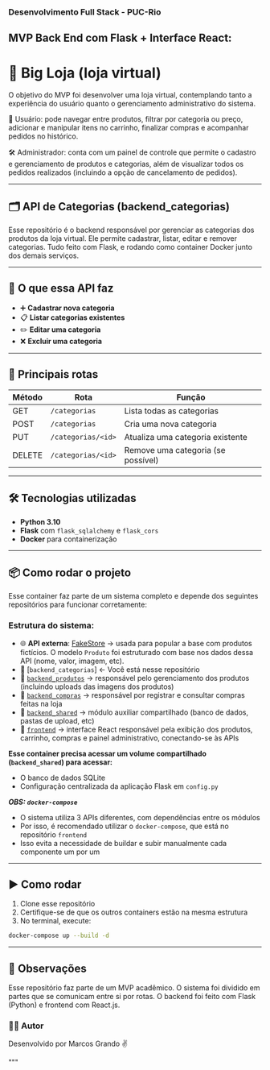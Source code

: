 ### Desenvolvimento Full Stack - PUC-Rio

## MVP Back End com Flask + Interface React:
# 🛒 Big Loja (loja virtual) 

O objetivo do MVP foi desenvolver uma loja virtual, contemplando tanto a experiência do usuário quanto o gerenciamento administrativo do sistema. 

👤 Usuário: pode navegar entre produtos, filtrar por categoria ou preço, adicionar e manipular itens no carrinho, finalizar compras e acompanhar pedidos no histórico.

🛠️ Administrador: conta com um painel de controle que permite o cadastro e gerenciamento de produtos e categorias, além de visualizar todos os pedidos realizados (incluindo a opção de cancelamento de pedidos).

---

## 🗂️ API de Categorias (backend_categorias)

Esse repositório é o backend responsável por gerenciar as categorias dos produtos da loja virtual. Ele permite cadastrar, listar, editar e remover categorias. Tudo feito com Flask, e rodando como container Docker junto dos demais serviços.

---

## 🚀 O que essa API faz

- ➕ **Cadastrar nova categoria**
- 📋 **Listar categorias existentes**
- ✏️ **Editar uma categoria**
- ❌ **Excluir uma categoria**

---

## 🔄 Principais rotas

| Método | Rota                  | Função                             |
|--------|-----------------------|------------------------------------|
| GET    | `/categorias`         | Lista todas as categorias          |
| POST   | `/categorias`         | Cria uma nova categoria            |
| PUT    | `/categorias/<id>`    | Atualiza uma categoria existente   |
| DELETE | `/categorias/<id>`    | Remove uma categoria (se possível) |

---

## 🛠️ Tecnologias utilizadas

- **Python 3.10**
- **Flask** com `flask_sqlalchemy` e `flask_cors`
- **Docker** para containerização

---

## 📦 Como rodar o projeto

Esse container faz parte de um sistema completo e depende dos seguintes repositórios para funcionar corretamente:

### Estrutura do sistema:

- 🌐 **API externa**: [FakeStore](https://fakestoreapi.com/) → usada para popular a base com produtos fictícios. O modelo `Produto` foi estruturado com base nos dados dessa API (nome, valor, imagem, etc).
- 🔹 [`backend_categorias`] ← Você está nesse repositório
- 🔹 [`backend_produtos`](https://github.com/marcos-grando/mvp_backend_produtos) → responsável pelo gerenciamento dos produtos (incluindo uploads das imagens dos produtos)
- 🔹 [`backend_compras`](https://github.com/marcos-grando/mvp_backend_compras) → responsável por registrar e consultar compras feitas na loja
- 🔸 [`backend_shared`](https://github.com/marcos-grando/mvp_backend_shared) → módulo auxiliar compartilhado (banco de dados, pastas de upload, etc)
- 💠 [`frontend`](https://github.com/marcos-grando/mvp_frontend_bigloja) → interface React responsável pela exibição dos produtos, carrinho, compras e painel administrativo, conectando-se às APIs

**Esse container precisa acessar um volume compartilhado (`backend_shared`) para acessar:**
 - O banco de dados SQLite
 - Configuração centralizada da aplicação Flask em `config.py`

***OBS: `docker-compose`***  
 - O sistema utiliza 3 APIs diferentes, com dependências entre os módulos  
 - Por isso, é recomendado utilizar o `docker-compose`, que está no repositório `frontend`  
 - Isso evita a necessidade de buildar e subir manualmente cada componente um por um

---

## ▶️ Como rodar

1. Clone esse repositório  
2. Certifique-se de que os outros containers estão na mesma estrutura  
3. No terminal, execute:

```bash
docker-compose up --build -d
```

---

## 🧠 Observações
Esse repositório faz parte de um MVP acadêmico. O sistema foi dividido em partes que se comunicam entre si por rotas. O backend foi feito com Flask (Python) e frontend com React.js.

### 🙋‍♂️ Autor
Desenvolvido por Marcos Grando ✌️

"""

